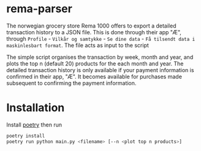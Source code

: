 # rema-parser

The norwegian grocery store Rema 1000 offers to export a detailed transaction history to a JSON file. This is done through their app "Æ", through `Profile` - 
`Vilkår og samtykke` - `Se dine data` - `Få tilsendt data i maskinlesbart format`. The file acts as input to the script

The simple script organises the transaction by week, month and year, and plots the top n (default 20) products for the each month and year. The detailed transaction
history is only available if your payment information is confirmed in their app, "Æ". It becomes available for purchases made subsequent to confirming the payment 
information.

# Installation
Install [poetry](https://python-poetry.org) then run 

```bash
poetry install
poetry run python main.py <filename> [--n <plot top n products>]
```


